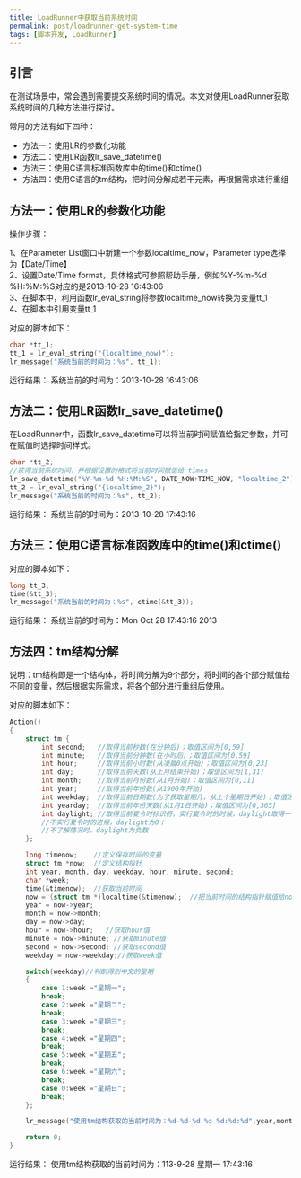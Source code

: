 ```yaml
---
title: LoadRunner中获取当前系统时间
permalink: post/loadrunner-get-system-time
tags: [脚本开发, LoadRunner]
---
```



## 引言

在测试场景中，常会遇到需要提交系统时间的情况。本文对使用LoadRunner获取系统时间的几种方法进行探讨。

常用的方法有如下四种：

- 方法一：使用LR的参数化功能
- 方法二：使用LR函数lr_save_datetime()
- 方法三：使用C语言标准函数库中的time()和ctime()
- 方法四：使用C语言的tm结构，把时间分解成若干元素，再根据需求进行重组


## 方法一：使用LR的参数化功能

操作步骤：

1、在Parameter List窗口中新建一个参数localtime_now，Parameter type选择为【Date/Time】  
2、设置Date/Time format，具体格式可参照帮助手册，例如%Y-%m-%d %H:%M:%S对应的是2013-10-28 16:43:06  
3、在脚本中，利用函数lr_eval_string将参数localtime_now转换为变量tt_1  
4、在脚本中引用变量tt_1

对应的脚本如下：

```C
char *tt_1;
tt_1 = lr_eval_string("{localtime_now}");
lr_message("系统当前的时间为：%s", tt_1);
```

运行结果：
系统当前的时间为：2013-10-28 16:43:06


## 方法二：使用LR函数lr_save_datetime()

在LoadRunner中，函数lr_save_datetime可以将当前时间赋值给指定参数，并可在赋值时选择时间样式。

```C
char *tt_2;
//获得当前系统时间，并根据设置的格式将当前时间赋值给 times
lr_save_datetime("%Y-%m-%d %H:%M:%S", DATE_NOW+TIME_NOW, "localtime_2");
tt_2 = lr_eval_string("{localtime_2}");
lr_message("系统当前的时间为：%s", tt_2);
```

运行结果：
系统当前的时间为：2013-10-28 17:43:16


## 方法三：使用C语言标准函数库中的time()和ctime()

对应的脚本如下：

```C
long tt_3;
time(&tt_3);
lr_message("系统当前的时间为：%s", ctime(&tt_3));
```

运行结果：
系统当前的时间为：Mon Oct 28 17:43:16 2013


## 方法四：tm结构分解

说明：tm结构即是一个结构体，将时间分解为9个部分，将时间的各个部分赋值给不同的变量，然后根据实际需求，将各个部分进行重组后使用。

对应的脚本如下：

```C
Action()
{
    struct tm {
        int second;   //取得当前秒数(在分钟后)；取值区间为[0,59]
        int minute;   //取得当前分钟数(在小时后)；取值区间为[0,59]
        int hour;     //取得当前小时数(从凌晨0点开始)；取值区间为[0,23]
        int day;      //取得当前天数(从上月结束开始)；取值区间为[1,31]
        int month;    //取得当前月份数(从1月开始)；取值区间为[0,11]
        int year;     //取得当前年份数(从1900年开始)
        int weekday;  //取得当前日期数(为了获取星期几，从上个星期日开始)；取值区间为[0,6]
        int yearday;  //取得当前年份天数(从1月1日开始)；取值区间为[0,365]
        int daylight; //取得当前夏令时标识符，实行夏令时的时候，daylight取得一个正数
        //不实行夏令时的进候，daylight为0；
        //不了解情况时，daylight为负数
    };

    long timenow;    //定义保存时间的变量
    struct tm *now;  //定义结构指针
    int year, month, day, weekday, hour, minute, second;
    char *week;
    time(&timenow);  //获取当前时间
    now = (struct tm *)localtime(&timenow);  //把当前时间的结构指针赋值给now
    year = now->year;
    month = now->month;
    day = now->day;
    hour = now->hour;   //获取hour值
    minute = now->minute; //获取minute值
    second = now->second; //获取second值
    weekday = now->weekday;//获取week值

    switch(weekday)//判断得到中文的星期
    {
        case 1:week ="星期一";
        break;
        case 2:week ="星期二";
        break;
        case 3:week ="星期三";
        break;
        case 4:week ="星期四";
        break;
        case 5:week ="星期五";
        break;
        case 6:week ="星期六";
        break;
        case 0:week ="星期日";
        break;
    };

    lr_message("使用tm结构获取的当前时间为：%d-%d-%d %s %d:%d:%d",year,month,day,week,hour,minute,second);

    return 0;
}
```

运行结果：
使用tm结构获取的当前时间为：113-9-28 星期一 17:43:16

